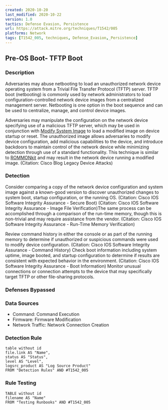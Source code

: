 ```yaml
---
created: 2020-10-20
last_modified: 2020-10-22
version: 1.0
tactics: Defense Evasion, Persistence
url: https://attack.mitre.org/techniques/T1542/005
platforms: Network
tags: [T1542_005, techniques, Defense_Evasion,_Persistence]
---
```


## Pre-OS Boot- TFTP Boot

### Description

Adversaries may abuse netbooting to load an unauthorized network device operating system from a Trivial File Transfer Protocol (TFTP) server. TFTP boot (netbooting) is commonly used by network administrators to load configuration-controlled network device images from a centralized management server. Netbooting is one option in the boot sequence and can be used to centralize, manage, and control device images.

Adversaries may manipulate the configuration on the network device specifying use of a malicious TFTP server, which may be used in conjunction with [Modify System Image](https://attack.mitre.org/techniques/T1601) to load a modified image on device startup or reset. The unauthorized image allows adversaries to modify device configuration, add malicious capabilities to the device, and introduce backdoors to maintain control of the network device while minimizing detection through use of a standard functionality. This technique is similar to [ROMMONkit](https://attack.mitre.org/techniques/T1542/004) and may result in the network device running a modified image. (Citation: Cisco Blog Legacy Device Attacks)

### Detection

Consider comparing a copy of the network device configuration and system image against a known-good version to discover unauthorized changes to system boot, startup configuration, or the running OS. (Citation: Cisco IOS Software Integrity Assurance - Secure Boot) (Citation: Cisco IOS Software Integrity Assurance - Image File Verification)The same process can be accomplished through a comparison of the run-time memory, though this is non-trivial and may require assistance from the vendor.  (Citation: Cisco IOS Software Integrity Assurance - Run-Time Memory Verification)

Review command history in either the console or as part of the running memory to determine if unauthorized or suspicious commands were used to modify device configuration. (Citation: Cisco IOS Software Integrity Assurance - Command History) Check boot information including system uptime, image booted, and startup configuration to determine if results are consistent with expected behavior in the environment. (Citation: Cisco IOS Software Integrity Assurance - Boot Information) Monitor unusual connections or connection attempts to the device that may specifically target TFTP or other file-sharing protocols.

### Defenses Bypassed



### Data Sources

  - Command: Command Execution
  -  Firmware: Firmware Modification
  -  Network Traffic: Network Connection Creation
### Detection Rule

```dataview
table without id
file.link AS "Name",
status AS "Status",
level AS "Level",
logsrc_product AS "Log Source Product"
FROM "Detection Rules" AND #T1542_005
```

### Rule Testing

```dataview
TABLE without id
filename AS "Name"
FROM "Testing Runbooks" AND #T1542_005
```
